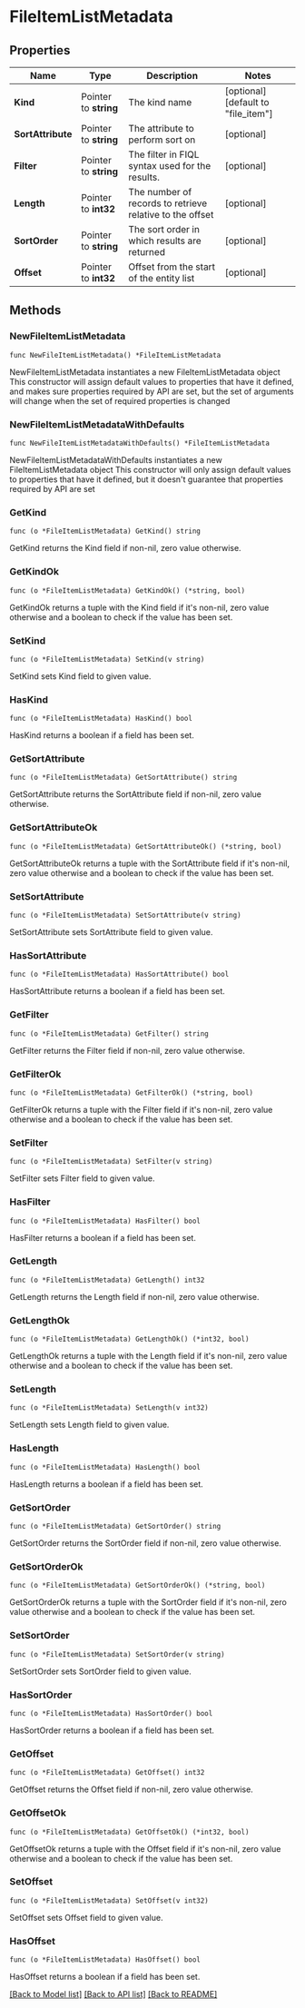 # FileItemListMetadata

## Properties

Name | Type | Description | Notes
------------ | ------------- | ------------- | -------------
**Kind** | Pointer to **string** | The kind name | [optional] [default to "file_item"]
**SortAttribute** | Pointer to **string** | The attribute to perform sort on | [optional] 
**Filter** | Pointer to **string** | The filter in FIQL syntax used for the results. | [optional] 
**Length** | Pointer to **int32** | The number of records to retrieve relative to the offset | [optional] 
**SortOrder** | Pointer to **string** | The sort order in which results are returned | [optional] 
**Offset** | Pointer to **int32** | Offset from the start of the entity list | [optional] 

## Methods

### NewFileItemListMetadata

`func NewFileItemListMetadata() *FileItemListMetadata`

NewFileItemListMetadata instantiates a new FileItemListMetadata object
This constructor will assign default values to properties that have it defined,
and makes sure properties required by API are set, but the set of arguments
will change when the set of required properties is changed

### NewFileItemListMetadataWithDefaults

`func NewFileItemListMetadataWithDefaults() *FileItemListMetadata`

NewFileItemListMetadataWithDefaults instantiates a new FileItemListMetadata object
This constructor will only assign default values to properties that have it defined,
but it doesn't guarantee that properties required by API are set

### GetKind

`func (o *FileItemListMetadata) GetKind() string`

GetKind returns the Kind field if non-nil, zero value otherwise.

### GetKindOk

`func (o *FileItemListMetadata) GetKindOk() (*string, bool)`

GetKindOk returns a tuple with the Kind field if it's non-nil, zero value otherwise
and a boolean to check if the value has been set.

### SetKind

`func (o *FileItemListMetadata) SetKind(v string)`

SetKind sets Kind field to given value.

### HasKind

`func (o *FileItemListMetadata) HasKind() bool`

HasKind returns a boolean if a field has been set.

### GetSortAttribute

`func (o *FileItemListMetadata) GetSortAttribute() string`

GetSortAttribute returns the SortAttribute field if non-nil, zero value otherwise.

### GetSortAttributeOk

`func (o *FileItemListMetadata) GetSortAttributeOk() (*string, bool)`

GetSortAttributeOk returns a tuple with the SortAttribute field if it's non-nil, zero value otherwise
and a boolean to check if the value has been set.

### SetSortAttribute

`func (o *FileItemListMetadata) SetSortAttribute(v string)`

SetSortAttribute sets SortAttribute field to given value.

### HasSortAttribute

`func (o *FileItemListMetadata) HasSortAttribute() bool`

HasSortAttribute returns a boolean if a field has been set.

### GetFilter

`func (o *FileItemListMetadata) GetFilter() string`

GetFilter returns the Filter field if non-nil, zero value otherwise.

### GetFilterOk

`func (o *FileItemListMetadata) GetFilterOk() (*string, bool)`

GetFilterOk returns a tuple with the Filter field if it's non-nil, zero value otherwise
and a boolean to check if the value has been set.

### SetFilter

`func (o *FileItemListMetadata) SetFilter(v string)`

SetFilter sets Filter field to given value.

### HasFilter

`func (o *FileItemListMetadata) HasFilter() bool`

HasFilter returns a boolean if a field has been set.

### GetLength

`func (o *FileItemListMetadata) GetLength() int32`

GetLength returns the Length field if non-nil, zero value otherwise.

### GetLengthOk

`func (o *FileItemListMetadata) GetLengthOk() (*int32, bool)`

GetLengthOk returns a tuple with the Length field if it's non-nil, zero value otherwise
and a boolean to check if the value has been set.

### SetLength

`func (o *FileItemListMetadata) SetLength(v int32)`

SetLength sets Length field to given value.

### HasLength

`func (o *FileItemListMetadata) HasLength() bool`

HasLength returns a boolean if a field has been set.

### GetSortOrder

`func (o *FileItemListMetadata) GetSortOrder() string`

GetSortOrder returns the SortOrder field if non-nil, zero value otherwise.

### GetSortOrderOk

`func (o *FileItemListMetadata) GetSortOrderOk() (*string, bool)`

GetSortOrderOk returns a tuple with the SortOrder field if it's non-nil, zero value otherwise
and a boolean to check if the value has been set.

### SetSortOrder

`func (o *FileItemListMetadata) SetSortOrder(v string)`

SetSortOrder sets SortOrder field to given value.

### HasSortOrder

`func (o *FileItemListMetadata) HasSortOrder() bool`

HasSortOrder returns a boolean if a field has been set.

### GetOffset

`func (o *FileItemListMetadata) GetOffset() int32`

GetOffset returns the Offset field if non-nil, zero value otherwise.

### GetOffsetOk

`func (o *FileItemListMetadata) GetOffsetOk() (*int32, bool)`

GetOffsetOk returns a tuple with the Offset field if it's non-nil, zero value otherwise
and a boolean to check if the value has been set.

### SetOffset

`func (o *FileItemListMetadata) SetOffset(v int32)`

SetOffset sets Offset field to given value.

### HasOffset

`func (o *FileItemListMetadata) HasOffset() bool`

HasOffset returns a boolean if a field has been set.


[[Back to Model list]](../README.md#documentation-for-models) [[Back to API list]](../README.md#documentation-for-api-endpoints) [[Back to README]](../README.md)


